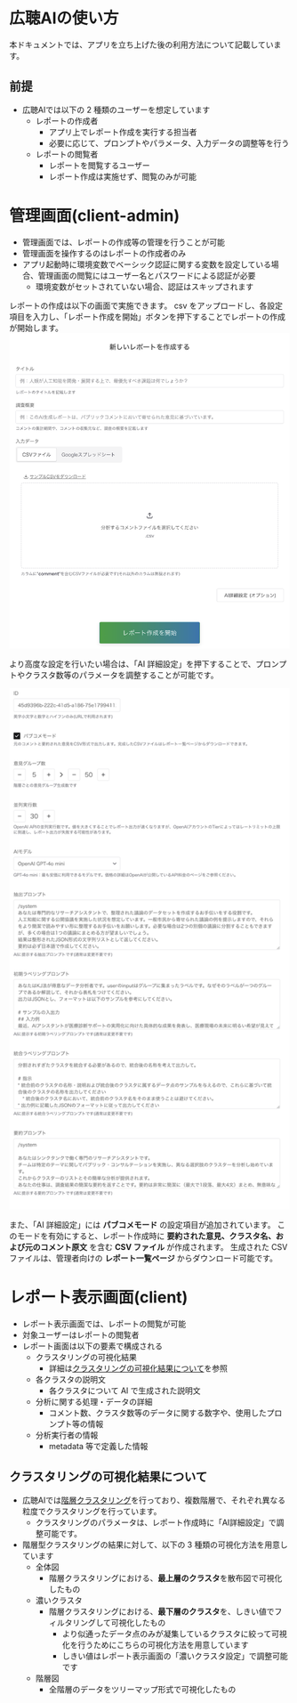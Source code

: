 # 広聴AIの使い方

本ドキュメントでは、アプリを立ち上げた後の利用方法について記載しています。

## 前提

- 広聴AIでは以下の 2 種類のユーザーを想定しています
  - レポートの作成者
    - アプリ上でレポート作成を実行する担当者
    - 必要に応じて、プロンプトやパラメータ、入力データの調整等を行う
  - レポートの閲覧者
    - レポートを閲覧するユーザー
    - レポート作成は実施せず、閲覧のみが可能

# 管理画面(client-admin)

- 管理画面では、レポートの作成等の管理を行うことが可能
- 管理画面を操作するのはレポートの作成者のみ
- アプリ起動時に環境変数でベーシック認証に関する変数を設定している場合、管理画面の閲覧にはユーザー名とパスワードによる認証が必要
  - 環境変数がセットされていない場合、認証はスキップされます

レポートの作成は以下の画面で実施できます。
csv をアップロードし、各設定項目を入力し、「レポート作成を開始」ボタンを押下することでレポートの作成が開始します。
![レポートの作成](./images/create_report.png)

より高度な設定を行いたい場合は、「AI 詳細設定」を押下することで、プロンプトやクラスタ数等のパラメータを調整することが可能です。

![AI詳細設定](./images/ai_advanced_settings.png)

また、「AI 詳細設定」には **パブコメモード** の設定項目が追加されています。
このモードを有効にすると、レポート作成時に **要約された意見、クラスタ名、および元のコメント原文** を含む **CSV ファイル** が作成されます。
生成された CSV ファイルは、管理者向けの **レポート一覧ページ** からダウンロード可能です。

# レポート表示画面(client)

- レポート表示画面では、レポートの閲覧が可能
- 対象ユーザーはレポートの閲覧者
- レポート画面は以下の要素で構成される
  - クラスタリングの可視化結果
    - 詳細は[クラスタリングの可視化結果について](#クラスタリングの可視化結果について)を参照
  - 各クラスタの説明文
    - 各クラスタについて AI で生成された説明文
  - 分析に関する処理・データの詳細
    - コメント数、クラスタ数等のデータに関する数字や、使用したプロンプト等の情報
  - 分析実行者の情報
    - metadata 等で定義した情報

## クラスタリングの可視化結果について

- 広聴AIでは[階層クラスタリング](https://en.wikipedia.org/wiki/Hierarchical_clustering)を行っており、複数階層で、それぞれ異なる粒度でクラスタリングを行っています。
  - クラスタリングのパラメータは、レポート作成時に「AI詳細設定」で調整可能です。
- 階層型クラスタリングの結果に対して、以下の 3 種類の可視化方法を用意しています
  - 全体図
    - 階層クラスタリングにおける、**最上層のクラスタ**を散布図で可視化したもの
  - 濃いクラスタ
    - 階層クラスタリングにおける、**最下層のクラスタ**を、しきい値でフィルタリングして可視化したもの
      - より似通ったデータ点のみが凝集しているクラスタに絞って可視化を行うためにこちらの可視化方法を用意しています
      - しきい値はレポート表示画面の「濃いクラスタ設定」で調整可能です
  - 階層図
    - 全階層のデータをツリーマップ形式で可視化したもの
